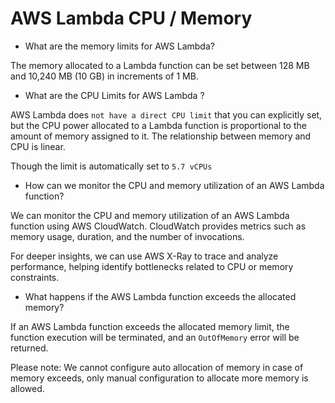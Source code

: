 # AWS Lambda CPU / Memory

- What are the memory limits for AWS Lambda?

The memory allocated to a Lambda function can be set between 128 MB and 10,240 MB (10 GB) in increments of 1 MB.

- What are the CPU Limits for AWS Lambda ?

AWS Lambda does `not have a direct CPU limit` that you can explicitly set, but the CPU power allocated to a Lambda function is proportional to the amount of memory assigned to it. The relationship between memory and CPU is linear.

Though the limit is automatically set to `5.7 vCPUs`

- How can we monitor the CPU and memory utilization of an AWS Lambda function?

We can monitor the CPU and memory utilization of an AWS Lambda function using AWS CloudWatch. CloudWatch provides metrics such as memory usage, duration, and the number of invocations.

For deeper insights, we can use AWS X-Ray to trace and analyze performance, helping identify bottlenecks related to CPU or memory constraints.

- What happens if the AWS Lambda function exceeds the allocated memory?

If an AWS Lambda function exceeds the allocated memory limit, the function execution will be terminated, and an `OutOfMemory` error will be returned.

Please note: We cannot configure auto allocation of memory in case of memory exceeds, only manual configuration to allocate more memory is allowed.


